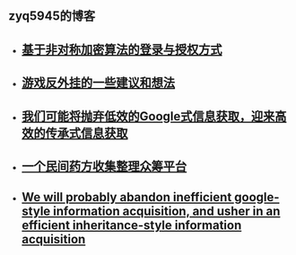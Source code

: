 zyq5945的博客
---------  
+ ## [基于非对称加密算法的登录与授权方式](blog_1.md)
+ ## [游戏反外挂的一些建议和想法](blog_2.md)
+ ## [我们可能将抛弃低效的Google式信息获取，迎来高效的传承式信息获取](blog_3.md)
+ ## [一个民间药方收集整理众筹平台](blog_4.md)
+ ## [We will probably abandon inefficient google-style information acquisition, and usher in an efficient inheritance-style information acquisition](blog_5.md)